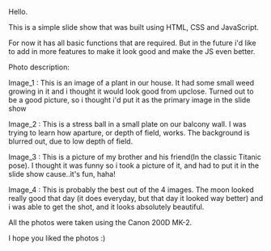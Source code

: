 Hello.

This is a simple slide show that was built using HTML, CSS and JavaScript.

For now it has all basic functions that are required. But in the future i'd like to add in more features to make it look good and make the JS even better.

Photo description:

Image_1 : This is an image of a plant in our house. It had some small weed growing in it and i thought it would look good from upclose. Turned out to be a good picture, so i thought i'd put it as the primary image in the slide show

Image_2 : This is a stress ball in a small plate on our balcony wall. I was trying to learn how aparture, or depth of field, works. The background is blurred out, due to low depth of field.

Image_3 : This is a picture of my brother and his friend(In the classic Titanic pose). I thought it was funny so i took a picture of it, and had to put it in the slide show cause..it's fun, haha!

Image_4 : This is probably the best out of the 4 images. The moon looked really good that day (it does everyday, but that day it looked way better) and i was able to get the shot, and it looks absolutely beautiful.

All the photos were taken using the Canon 200D MK-2.

I hope you liked the photos :)
